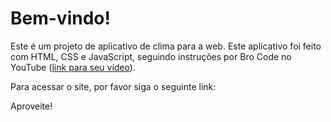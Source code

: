 # Bem-vindo!

Este é um projeto de aplicativo de clima para a web. Este aplicativo foi feito com HTML, CSS e JavaScript, seguindo instruções por Bro Code no YouTube ([link para seu vídeo](https://youtu.be/VaDUGPMjzOM?si=MoXFBjEZU2z2fEZ3)).

Para acessar o site, por favor siga o seguinte link:

Aproveite!
